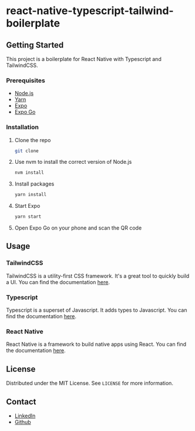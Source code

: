 # react-native-typescript-tailwind-boilerplate

## Getting Started

This project is a boilerplate for React Native with Typescript and TailwindCSS.

### Prerequisites

- [Node.js](https://nodejs.org/en/)
- [Yarn](https://yarnpkg.com/)
- [Expo](https://docs.expo.io/workflow/expo-cli/)
- [Expo Go](https://expo.io/client)

### Installation

1. Clone the repo
   ```sh
   git clone
    ```
2. Use nvm to install the correct version of Node.js
    ```sh
    nvm install
    ```
3. Install packages
    ```sh
    yarn install
    ```
4. Start Expo
    ```sh
    yarn start
    ```
5. Open Expo Go on your phone and scan the QR code

## Usage

### TailwindCSS

TailwindCSS is a utility-first CSS framework. It's a great tool to quickly build a UI. You can find the documentation [here](https://tailwindcss.com/docs).

### Typescript

Typescript is a superset of Javascript. It adds types to Javascript. You can find the documentation [here](https://www.typescriptlang.org/docs/).

### React Native

React Native is a framework to build native apps using React. You can find the documentation [here](https://reactnative.dev/docs/getting-started).

## License

Distributed under the MIT License. See `LICENSE` for more information.

## Contact

- [LinkedIn](https://www.linkedin.com/in/kandi-peter-a49590212/)
- [Github](https://github.com/Kandy-Peter/)
